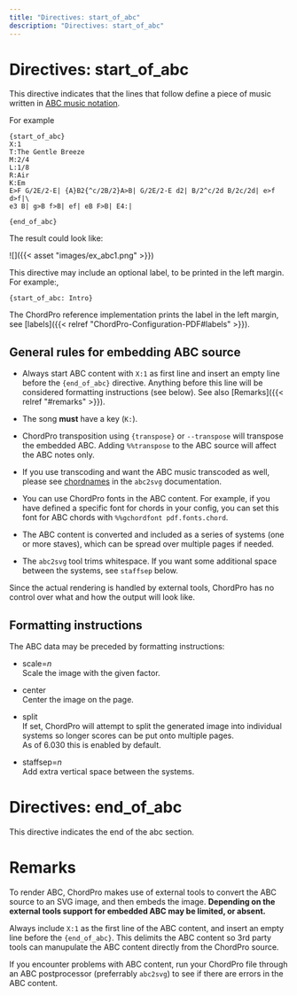 ```yaml
---
title: "Directives: start_of_abc"
description: "Directives: start_of_abc"
---
```


# Directives: start_of_abc

This directive indicates that the lines that follow define a piece of
music written in [ABC music notation](https://www.abcnotation.com).

For example

    {start_of_abc}
	X:1
	T:The Gentle Breeze
	M:2/4
	L:1/8
	R:Air
	K:Em
    E>F G/2E/2-E| {A}B2{^c/2B/2}A>B| G/2E/2-E d2| B/2^c/2d B/2c/2d| e>f d>f|\
    e3 B| g>B f>B| ef| eB F>B| E4:|
 	
    {end_of_abc}

The result could look like:

![]({{< asset "images/ex_abc1.png" >}})

This directive may include an optional label, to be printed in the
left margin. For example:,

    {start_of_abc: Intro}

The ChordPro reference implementation prints the label in the left
margin, see [labels]({{< relref "ChordPro-Configuration-PDF#labels" >}}).

## General rules for embedding ABC source

* Always start ABC content with `X:1` as first line and insert an
  empty line before the `{end_of_abc}` directive. 
  Anything before this
  line will be considered formatting instructions (see below).
  See also [Remarks]({{< relref "#remarks" >}}).

* The song **must** have a key (`K:`).

* ChordPro transposition using `{transpose}` or `--transpose` will
  transpose the embedded ABC. Adding `%%transpose` to the ABC
  source will affect the ABC notes only.

* If you use transcoding and want the ABC music transcoded as well,
  please see
  [chordnames](http://moinejf.free.fr/abcm2ps-doc/chordnames.html) in
  the `abc2svg` documentation.

* You can use ChordPro fonts in the ABC content. For example, if you
  have defined a specific font for chords in your config, you can
  set this font for ABC chords with `%%gchordfont pdf.fonts.chord`.

* The ABC content is converted and included as a series of systems
  (one or more staves), which can be spread over multiple pages if needed.

* The `abc2svg` tool trims whitespace. If you want some additional
  space between the systems, see `staffsep` below.

Since the actual rendering is handled by external tools, ChordPro has
no control over what and how the output will look like.

## Formatting instructions

The ABC data may be preceded by formatting instructions:

* scale=_n_  
  Scale the image with the given factor.

* center  
  Center the image on the page.

* split  
  If set, ChordPro will attempt to split the generated image into individual
  systems so longer scores can be put onto multiple pages.  
  As of 6.030 this is enabled by default.

* staffsep=_n_  
  Add extra vertical space between the systems.

# Directives: end_of_abc

This directive indicates the end of the abc section.

# Remarks

To render ABC, ChordPro makes use of external tools to
convert the ABC source to an SVG image, and then embeds the image.
**Depending on
the external tools support for embedded ABC may be limited, or absent.**

Always include `X:1` as the first line of the ABC content, and insert
an empty line before the `{end_of_abc}`. This delimits the ABC content
so 3rd party tools can manupulate the ABC content directly from the
ChordPro source.

If you encounter problems with ABC content, run your ChordPro file
through an ABC postprocessor (preferrably `abc2svg`) to see if
there are errors in the ABC content.

